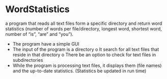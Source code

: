# WordStatistics

a program that reads all text files form a specific directory and return word statistics (number of words
per file/directory, longest word, shortest word, number of “is”, “are” and “you”).
- The program have a simple GUI
- The input of the program is a directory
o It search for all text files that reside in that directory
o There be an option to check for text files in subdirectories
- While the program is processing text files, it displays them (file names) and the up-to-date
statistics. (Statistics be updated in run time)
